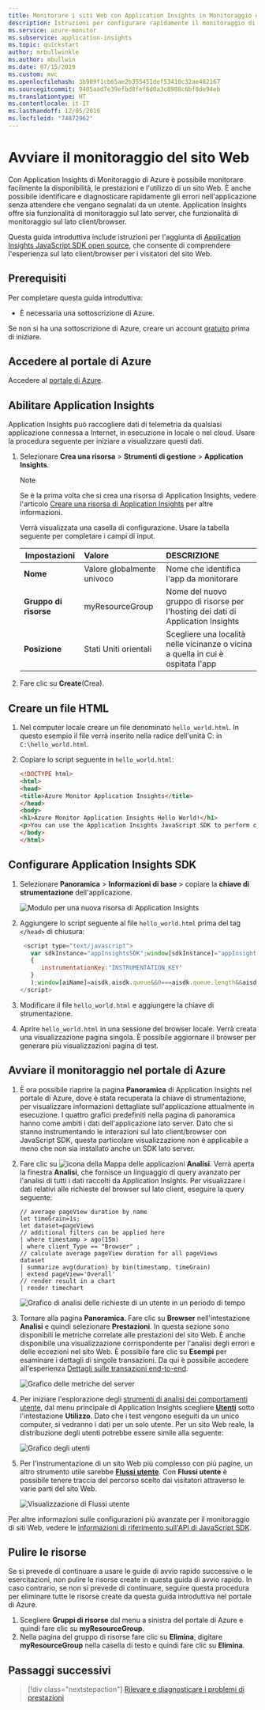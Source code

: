 ```yaml
---
title: Monitorare i siti Web con Application Insights in Monitoraggio di Azure
description: Istruzioni per configurare rapidamente il monitoraggio di siti Web sul lato client/browser con Application Insights di Monitoraggio di Azure
ms.service: azure-monitor
ms.subservice: application-insights
ms.topic: quickstart
author: mrbullwinkle
ms.author: mbullwin
ms.date: 07/15/2019
ms.custom: mvc
ms.openlocfilehash: 3b909f1cb65ae2b355451def53410c32ae482167
ms.sourcegitcommit: 9405aad7e39efbd8fef6d0a3c8988c6bf8de94eb
ms.translationtype: HT
ms.contentlocale: it-IT
ms.lasthandoff: 12/05/2019
ms.locfileid: "74872962"
---
```

# <a name="start-monitoring-your-website"></a>Avviare il monitoraggio del sito Web

Con Application Insights di Monitoraggio di Azure è possibile monitorare facilmente la disponibilità, le prestazioni e l'utilizzo di un sito Web. È anche possibile identificare e diagnosticare rapidamente gli errori nell'applicazione senza attendere che vengano segnalati da un utente. Application Insights offre sia funzionalità di monitoraggio sul lato server, che funzionalità di monitoraggio sul lato client/browser.

Questa guida introduttiva include istruzioni per l'aggiunta di [Application Insights JavaScript SDK open source](https://github.com/Microsoft/ApplicationInsights-JS), che consente di comprendere l'esperienza sul lato client/browser per i visitatori del sito Web.

## <a name="prerequisites"></a>Prerequisiti

Per completare questa guida introduttiva:

- È necessaria una sottoscrizione di Azure.

Se non si ha una sottoscrizione di Azure, creare un account [gratuito](https://azure.microsoft.com/free/) prima di iniziare.

## <a name="sign-in-to-the-azure-portal"></a>Accedere al portale di Azure

Accedere al [portale di Azure](https://portal.azure.com/).

## <a name="enable-application-insights"></a>Abilitare Application Insights

Application Insights può raccogliere dati di telemetria da qualsiasi applicazione connessa a Internet, in esecuzione in locale o nel cloud. Usare la procedura seguente per iniziare a visualizzare questi dati.

1. Selezionare **Crea una risorsa** > **Strumenti di gestione** > **Application Insights**.

   > [!NOTE]
   >Se è la prima volta che si crea una risorsa di Application Insights, vedere l'articolo [Creare una risorsa di Application Insights](https://docs.microsoft.com/azure/azure-monitor/app/create-new-resource) per altre informazioni.

   Verrà visualizzata una casella di configurazione. Usare la tabella seguente per completare i campi di input.

    | Impostazioni        | Valore           | DESCRIZIONE  |
   | ------------- |:-------------|:-----|
   | **Nome**      | Valore globalmente univoco | Nome che identifica l'app da monitorare |
   | **Gruppo di risorse**     | myResourceGroup      | Nome del nuovo gruppo di risorse per l'hosting dei dati di Application Insights |
   | **Posizione** | Stati Uniti orientali | Scegliere una località nelle vicinanze o vicina a quella in cui è ospitata l'app |

2. Fare clic su **Create**(Crea).

## <a name="create-an-html-file"></a>Creare un file HTML

1. Nel computer locale creare un file denominato ``hello_world.html``. In questo esempio il file verrà inserito nella radice dell'unità C: in ``C:\hello_world.html``.
2. Copiare lo script seguente in ``hello_world.html``:

    ```html
    <!DOCTYPE html>
    <html>
    <head>
    <title>Azure Monitor Application Insights</title>
    </head>
    <body>
    <h1>Azure Monitor Application Insights Hello World!</h1>
    <p>You can use the Application Insights JavaScript SDK to perform client/browser-side monitoring of your website. To learn about more advanced JavaScript SDK configurations visit the <a href="https://github.com/Microsoft/ApplicationInsights-JS/blob/master/API-reference.md" title="API Reference">API reference</a>.</p>
    </body>
    </html>
    ```

## <a name="configure-app-insights-sdk"></a>Configurare Application Insights SDK

1. Selezionare **Panoramica** > **Informazioni di base** > copiare la **chiave di strumentazione** dell'applicazione.

   ![Modulo per una nuova risorsa di Application Insights](media/website-monitoring/instrumentation-key-001.png)

2. Aggiungere lo script seguente al file ``hello_world.html`` prima del tag ``</head>`` di chiusura:

   ```javascript
    <script type="text/javascript">
      var sdkInstance="appInsightsSDK";window[sdkInstance]="appInsights";var aiName=window[sdkInstance],aisdk=window[aiName]||function(e){function n(e){t[e]=function(){var n=arguments;t.queue.push(function(){t[e].apply(t,n)})}}var t={config:e};t.initialize=!0;var i=document,a=window;setTimeout(function(){var n=i.createElement("script");n.src=e.url||"https://az416426.vo.msecnd.net/scripts/b/ai.2.min.js",i.getElementsByTagName("script")[0].parentNode.appendChild(n)});try{t.cookie=i.cookie}catch(e){}t.queue=[],t.version=2;for(var r=["Event","PageView","Exception","Trace","DependencyData","Metric","PageViewPerformance"];r.length;)n("track"+r.pop());n("startTrackPage"),n("stopTrackPage");var s="Track"+r[0];if(n("start"+s),n("stop"+s),n("setAuthenticatedUserContext"),n("clearAuthenticatedUserContext"),n("flush"),!(!0===e.disableExceptionTracking||e.extensionConfig&&e.extensionConfig.ApplicationInsightsAnalytics&&!0===e.extensionConfig.ApplicationInsightsAnalytics.disableExceptionTracking)){n("_"+(r="onerror"));var o=a[r];a[r]=function(e,n,i,a,s){var c=o&&o(e,n,i,a,s);return!0!==c&&t["_"+r]({message:e,url:n,lineNumber:i,columnNumber:a,error:s}),c},e.autoExceptionInstrumented=!0}return t}(
      {
         instrumentationKey:"INSTRUMENTATION_KEY"
      }
      );window[aiName]=aisdk,aisdk.queue&&0===aisdk.queue.length&&aisdk.trackPageView({});
   </script>
   ```

3. Modificare il file ``hello_world.html`` e aggiungere la chiave di strumentazione.

4. Aprire ``hello_world.html`` in una sessione del browser locale. Verrà creata una visualizzazione pagina singola. È possibile aggiornare il browser per generare più visualizzazioni pagina di test.

## <a name="start-monitoring-in-the-azure-portal"></a>Avviare il monitoraggio nel portale di Azure

1. È ora possibile riaprire la pagina **Panoramica** di Application Insights nel portale di Azure, dove è stata recuperata la chiave di strumentazione, per visualizzare informazioni dettagliate sull'applicazione attualmente in esecuzione. I quattro grafici predefiniti nella pagina di panoramica hanno come ambiti i dati dell'applicazione lato server. Dato che si stanno instrumentando le interazioni sul lato client/browser con JavaScript SDK, questa particolare visualizzazione non è applicabile a meno che non sia installato anche un SDK lato server.

2. Fare clic su ![icona della Mappa delle applicazioni](media/website-monitoring/006.png) **Analisi**.  Verrà aperta la finestra **Analisi**, che fornisce un linguaggio di query avanzato per l'analisi di tutti i dati raccolti da Application Insights. Per visualizzare i dati relativi alle richieste del browser sul lato client, eseguire la query seguente:

    ```kusto
    // average pageView duration by name
    let timeGrain=1s;
    let dataset=pageViews
    // additional filters can be applied here
    | where timestamp > ago(15m)
    | where client_Type == "Browser" ;
    // calculate average pageView duration for all pageViews
    dataset
    | summarize avg(duration) by bin(timestamp, timeGrain)
    | extend pageView='Overall'
    // render result in a chart
    | render timechart
    ```

   ![Grafico di analisi delle richieste di un utente in un periodo di tempo](./media/website-monitoring/analytics-query.png)

3. Tornare alla pagina **Panoramica**. Fare clic su **Browser** nell'intestazione **Analisi** e quindi selezionare **Prestazioni**. In questa sezione sono disponibili le metriche correlate alle prestazioni del sito Web. È anche disponibile una visualizzazione corrispondente per l'analisi degli errori e delle eccezioni nel sito Web. È possibile fare clic su **Esempi** per esaminare i dettagli di singole transazioni. Da qui è possibile accedere all'esperienza [Dettagli sulle transazioni end-to-end](../../azure-monitor/app/transaction-diagnostics.md).

   ![Grafico delle metriche del server](./media/website-monitoring/browser-performance.png)

4. Per iniziare l'esplorazione degli [strumenti di analisi dei comportamenti utente](../../azure-monitor/app/usage-overview.md), dal menu principale di Application Insights scegliere [**Utenti**](../../azure-monitor/app/usage-segmentation.md) sotto l'intestazione **Utilizzo**. Dato che i test vengono eseguiti da un unico computer, si vedranno i dati per un solo utente. Per un sito Web reale, la distribuzione degli utenti potrebbe essere simile alla seguente:

     ![Grafico degli utenti](./media/website-monitoring/usage-users.png)

5. Per l'instrumentazione di un sito Web più complesso con più pagine, un altro strumento utile sarebbe [**Flussi utente**](../../azure-monitor/app/usage-flows.md). Con **Flussi utente** è possibile tenere traccia del percorso scelto dai visitatori attraverso le varie parti del sito Web.

   ![Visualizzazione di Flussi utente](./media/website-monitoring/user-flows.png)

Per altre informazioni sulle configurazioni più avanzate per il monitoraggio di siti Web, vedere le [informazioni di riferimento sull'API di JavaScript SDK](https://github.com/Microsoft/ApplicationInsights-JS/blob/master/API-reference.md).

## <a name="clean-up-resources"></a>Pulire le risorse

Se si prevede di continuare a usare le guide di avvio rapido successive o le esercitazioni, non pulire le risorse create in questa guida di avvio rapido. In caso contrario, se non si prevede di continuare, seguire questa procedura per eliminare tutte le risorse create da questa guida introduttiva nel portale di Azure.

1. Scegliere **Gruppi di risorse** dal menu a sinistra del portale di Azure e quindi fare clic su **myResourceGroup**.
2. Nella pagina del gruppo di risorse fare clic su **Elimina**, digitare **myResourceGroup** nella casella di testo e quindi fare clic su **Elimina**.

## <a name="next-steps"></a>Passaggi successivi

> [!div class="nextstepaction"]
> [Rilevare e diagnosticare i problemi di prestazioni](https://docs.microsoft.com/azure/application-insights/app-insights-analytics)
